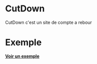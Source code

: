 # CutDown

CutDown c'est un site de compte a rebour


# Exemple
**[Voir un exemple](https://cutdown.netlify.app "Clic ici pour prévisualiser")**
